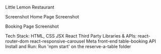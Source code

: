 Little Lemon Restaurant


Screenshot
Home Page
Screenshot

Booking Page
Screenshot

Tech Stack:
HTML, CSS
JSX
React
Third Party Libraries & APIs:
react-router-dom
react-responsive-carousel
Meta front-end table-booking API
Install and Run:
Run 'npm start' on the reserve-a-table folder
